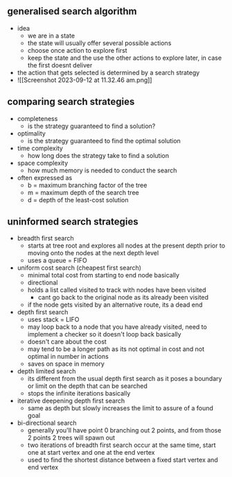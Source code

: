 ## generalised search algorithm 
- idea
	- we are in a state
	- the state will usually offer several possible actions 
	- choose once action to explore first 
	- keep the state and the use the other actions to explore later, in case the first doesnt deliver 
- the action that gets selected is determined by a search strategy 
- ![[Screenshot 2023-09-12 at 11.32.46 am.png]]


## comparing search strategies 
- completeness 
	- is the strategy guaranteed to find a solution?
- optimality 
	- is the strategy guaranteed to find the optimal solution 
- time complexity 
	- how long does the strategy take to find a solution 
- space complexity 
	- how much memory is needed to conduct the search 
- often expressed as 
	- b = maximum branching factor of the tree
	- m = maximum depth of the search tree
	- d = depth of the least-cost solution

## uninformed search strategies 
- breadth first search 
	- starts at tree root and explores all nodes at the present depth prior to moving onto the nodes at the next depth level 
	- uses a queue = FIFO
- uniform cost search (cheapest first search)
	- minimal total cost from starting to end node basically
	- directional 
	- holds a list called visited to track with nodes have been visited
		- cant go back to the original node as its already been visited
	- if the node gets visited by an alternative route, its a dead end 
- depth first search 
	- uses stack = LIFO
	- may loop back to a node that you have already visited, need to implement a checker so it doesn't loop back basically 
	- doesn't care about the cost 
	- may tend to be a longer path as its not optimal in cost and not optimal in number in actions 
	- saves on space in memory
- depth limited search 
	- its different from the usual depth first search as it poses a boundary or limit on the depth that can be searched
	- stops the infinite iterations basically
- iterative deepening depth first search 
	- same as depth but slowly increases the limit to assure of a found goal
- bi-directional search 
	- generally you'll have point 0 branching out 2 points, and from those 2 points 2 trees will spawn out 
	- two iterations of breadth first search occur at the same time, start one at start vertex and one at the end vertex 
	- used to find the shortest distance between a fixed start vertex and end vertex 